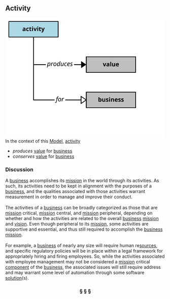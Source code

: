 ## Activity

<img src="https://github.com/nikboyd/Syntopica/raw/master/sample-domain/activity.svg" align="right"/>

In the context of this [Model](model.md), [activity](https://github.com/nikboyd/Syntopica/blob/master/sample-domain/activity.md)

* <i>produces</i> [value](https://github.com/nikboyd/Syntopica/blob/master/sample-domain/value.md) for [business](https://github.com/nikboyd/Syntopica/blob/master/sample-domain/business.md)
* <i>conserves</i> [value](https://github.com/nikboyd/Syntopica/blob/master/sample-domain/value.md) for [business](https://github.com/nikboyd/Syntopica/blob/master/sample-domain/business.md)

### Discussion

A [business](https://github.com/nikboyd/Syntopica/blob/master/sample-domain/business.md) accomplishes its [mission](https://github.com/nikboyd/Syntopica/blob/master/sample-domain/mission.md) in the world through its activities.
As such, its activities need to be kept in alignment with the purposes of a [business](https://github.com/nikboyd/Syntopica/blob/master/sample-domain/business.md), and the
qualities associated with those activities warrant measurement in order to manage and improve their conduct.<br/><br/>The activities of a [business](https://github.com/nikboyd/Syntopica/blob/master/sample-domain/business.md) can be broadly categorized as those that are [mission](https://github.com/nikboyd/Syntopica/blob/master/sample-domain/mission.md) critical, [mission](https://github.com/nikboyd/Syntopica/blob/master/sample-domain/mission.md) central,
and [mission](https://github.com/nikboyd/Syntopica/blob/master/sample-domain/mission.md) peripheral, depending on whether and how the activities are related to the overall [business](https://github.com/nikboyd/Syntopica/blob/master/sample-domain/business.md) [mission](https://github.com/nikboyd/Syntopica/blob/master/sample-domain/mission.md) and [vision](https://github.com/nikboyd/Syntopica/blob/master/sample-domain/vision.md).
Even though peripheral to its [mission](https://github.com/nikboyd/Syntopica/blob/master/sample-domain/mission.md), some activities are supportive and essential, and thus still required to
accomplish the [business](https://github.com/nikboyd/Syntopica/blob/master/sample-domain/business.md) [mission](https://github.com/nikboyd/Syntopica/blob/master/sample-domain/mission.md).<br/><br/>For example, a [business](https://github.com/nikboyd/Syntopica/blob/master/sample-domain/business.md) of nearly any size will require human re[sources](https://github.com/nikboyd/Syntopica/blob/master/sample-domain/source.md), and specific regulatory policies
will be in place within a legal framework for appropriately hiring and firing employees.
So, while the activities associated with employee management may not be considered a [mission](https://github.com/nikboyd/Syntopica/blob/master/sample-domain/mission.md) critical [component](https://github.com/nikboyd/Syntopica/blob/master/sample-domain/component.md)
of the [business](https://github.com/nikboyd/Syntopica/blob/master/sample-domain/business.md), the associated issues will still require address and may warrant some level of automation
through some software [solution](https://github.com/nikboyd/Syntopica/blob/master/sample-domain/solution.md)(s).


<h3 align="center"><b>&sect; &sect; &sect;</b></h3>
